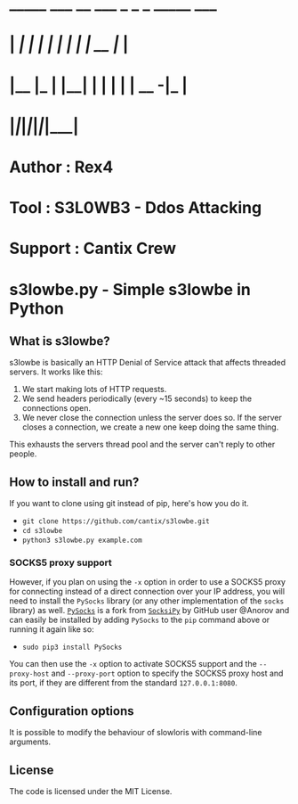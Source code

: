 #   _____ ___ __    ___ _ _ _ _____ ___
#  |   __|_  |  |  |   | | | | __  |_  |
#  |__   |_  |  |__| | | | | | __ -|_  |
#  |_____|___|_____|___|_____|_____|___|
#
# Author	 : Rex4 
# Tool 		 : S3L0WB3 - Ddos Attacking
# Support    : Cantix Crew
# s3lowbe.py - Simple s3lowbe in Python

## What is s3lowbe?
s3lowbe is basically an HTTP Denial of Service attack that affects threaded servers. It works like this:

1. We start making lots of HTTP requests.
2. We send headers periodically (every ~15 seconds) to keep the connections open.
3. We never close the connection unless the server does so. If the server closes a connection, we create a new one keep doing the same thing.

This exhausts the servers thread pool and the server can't reply to other people.

## How to install and run?

If you want to clone using git instead of pip, here's how you do it.

* `git clone https://github.com/cantix/s3lowbe.git`
* `cd s3lowbe`
* `python3 s3lowbe.py example.com`

### SOCKS5 proxy support

However, if you plan on using the `-x` option in order to use a SOCKS5 proxy for connecting instead of a direct connection over your IP address, you will need to install the `PySocks` library (or any other implementation of the `socks` library) as well. [`PySocks`](https://github.com/Anorov/PySocks) is a fork from [`SocksiPy`](http://socksipy.sourceforge.net/) by GitHub user @Anorov and can easily be installed by adding `PySocks` to the `pip` command above or running it again like so:

* `sudo pip3 install PySocks`

You can then use the `-x` option to activate SOCKS5 support and the `--proxy-host` and `--proxy-port` option to specify the SOCKS5 proxy host and its port, if they are different from the standard `127.0.0.1:8080`.

## Configuration options
It is possible to modify the behaviour of slowloris with command-line arguments.

## License
The code is licensed under the MIT License.
